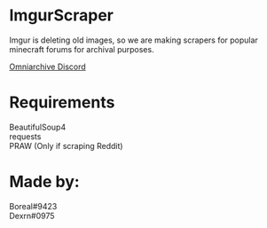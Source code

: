 # ImgurScraper
Imgur is deleting old images, so we are making scrapers for popular minecraft forums for archival purposes.

[Omniarchive Discord](https://omniarchive.uk/discord)


# Requirements
BeautifulSoup4
<br>
requests
<br>
PRAW (Only if scraping Reddit)

# Made by:
Boreal#9423
<br>
Dexrn#0975
